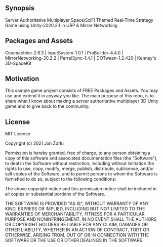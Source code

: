 ## Synopsis

Server Authoritative Multiplayer Space\SciFi Themed Real-Time Strategy Game using Unity-2020.2.1 in URP & Mirror Networking

## Packages and Assets

Cinemachine-2.6.3 | InputSystem-1.0.1 | ProBuilder-4.4.0 | MirrorNetworking-30.2.2 | ParrelSync-1.4.1 | DOTween-1.2.420 | Kenney's 3D-SpaceKit

## Motivation

This sample game project consists of FREE Packages and Assets. You may use and extend it in anyway you like. The main purpose of this repo, is to share what I know about making a server authoritative multiplayer 3D Unity game and to give back to the community. 

## License

MIT License

Copyright (c) 2021 Jon Zorlu

Permission is hereby granted, free of charge, to any person obtaining a copy
of this software and associated documentation files (the "Software"), to deal
in the Software without restriction, including without limitation the rights
to use, copy, modify, merge, publish, distribute, sublicense, and/or sell
copies of the Software, and to permit persons to whom the Software is
furnished to do so, subject to the following conditions:

The above copyright notice and this permission notice shall be included in all
copies or substantial portions of the Software.

THE SOFTWARE IS PROVIDED "AS IS", WITHOUT WARRANTY OF ANY KIND, EXPRESS OR
IMPLIED, INCLUDING BUT NOT LIMITED TO THE WARRANTIES OF MERCHANTABILITY,
FITNESS FOR A PARTICULAR PURPOSE AND NONINFRINGEMENT. IN NO EVENT SHALL THE
AUTHORS OR COPYRIGHT HOLDERS BE LIABLE FOR ANY CLAIM, DAMAGES OR OTHER
LIABILITY, WHETHER IN AN ACTION OF CONTRACT, TORT OR OTHERWISE, ARISING FROM,
OUT OF OR IN CONNECTION WITH THE SOFTWARE OR THE USE OR OTHER DEALINGS IN THE
SOFTWARE.